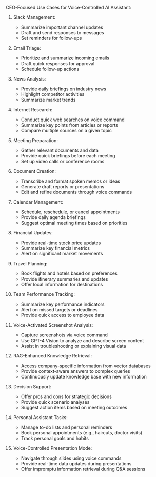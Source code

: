 CEO-Focused Use Cases for Voice-Controlled AI Assistant:

1. Slack Management:
   - Summarize important channel updates
   - Draft and send responses to messages
   - Set reminders for follow-ups

2. Email Triage:
   - Prioritize and summarize incoming emails
   - Draft quick responses for approval
   - Schedule follow-up actions

3. News Analysis:
   - Provide daily briefings on industry news
   - Highlight competitor activities
   - Summarize market trends

4. Internet Research:
   - Conduct quick web searches on voice command
   - Summarize key points from articles or reports
   - Compare multiple sources on a given topic

5. Meeting Preparation:
   - Gather relevant documents and data
   - Provide quick briefings before each meeting
   - Set up video calls or conference rooms

6. Document Creation:
   - Transcribe and format spoken memos or ideas
   - Generate draft reports or presentations
   - Edit and refine documents through voice commands

7. Calendar Management:
   - Schedule, reschedule, or cancel appointments
   - Provide daily agenda briefings
   - Suggest optimal meeting times based on priorities

8. Financial Updates:
   - Provide real-time stock price updates
   - Summarize key financial metrics
   - Alert on significant market movements

9. Travel Planning:
   - Book flights and hotels based on preferences
   - Provide itinerary summaries and updates
   - Offer local information for destinations

10. Team Performance Tracking:
    - Summarize key performance indicators
    - Alert on missed targets or deadlines
    - Provide quick access to employee data

11. Voice-Activated Screenshot Analysis:
    - Capture screenshots via voice command
    - Use GPT-4 Vision to analyze and describe screen content
    - Assist in troubleshooting or explaining visual data

12. RAG-Enhanced Knowledge Retrieval:
    - Access company-specific information from vector databases
    - Provide context-aware answers to complex queries
    - Continuously update knowledge base with new information

13. Decision Support:
    - Offer pros and cons for strategic decisions
    - Provide quick scenario analyses
    - Suggest action items based on meeting outcomes

14. Personal Assistant Tasks:
    - Manage to-do lists and personal reminders
    - Book personal appointments (e.g., haircuts, doctor visits)
    - Track personal goals and habits

15. Voice-Controlled Presentation Mode:
    - Navigate through slides using voice commands
    - Provide real-time data updates during presentations
    - Offer impromptu information retrieval during Q&A sessions

